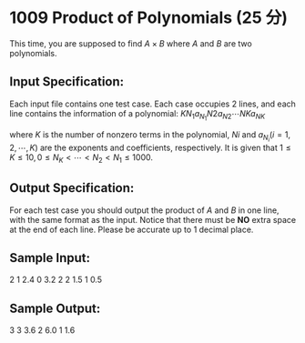 # 1009 Product of Polynomials (25 分)

This time, you are supposed to find $A \times B$ where $A$ and $B$ are two polynomials.

## Input Specification:
Each input file contains one test case. Each case occupies 2 lines, and each line contains the information of a polynomial:
$K N_1 a_{N_1} N_​2 a_{N_​2} \cdots N_​K a_{​N_​K}$ ​​

where $K$ is the number of nonzero terms in the polynomial, $N_​i$ and $a_{N_i}(i = 1, 2, \cdots,K)$ are the exponents and coefficients, respectively. It is given that $1≤ K ≤10, 0 ≤ N_K < \cdots < N_2 < N_1 ≤ 1000$.

## Output Specification:
For each test case you should output the product of $A$ and $B$ in one line, with the same format as the input. Notice that there must be **NO** extra space at the end of each line. Please be accurate up to 1 decimal place.

## Sample Input:
2 1 2.4 0 3.2
2 2 1.5 1 0.5

## Sample Output:
3 3 3.6 2 6.0 1 1.6
